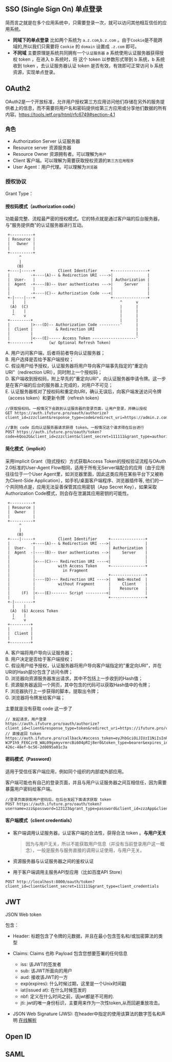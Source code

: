 SSO (Single Sign On) 单点登录
------
简而言之就是在多个应用系统中，只需要登录一次，就可以访问其他相互信任的应用系统。
* **同域下的单点登录**
  比如两个系统为 `a.z.com`,`b.z.com` 。由于`Cookie`是不能跨域的,所以我们只需要将 `Cookie` 的 `domain` 设置成 `.z.com` 即可。
* **不同域**
  主要原理是系统共同拥有一个`认证服务器` a 系统使用认证服务器获得授权 token ，在进入 b 系统时，将 这个 token 以参数形式带到 b 系统，b 系统收到 token ，去认证服务器认证 token 是否有效，有效即可正常访问 b 系统资源，实现单点登录。


## OAuth2
OAuth2是一个开放标准，允许用户授权第三方应用访问他们存储在另外的服务提供者上的信息，而不需要将用户名和密码提供给第三方应用或分享他们数据的所有内容。https://tools.ietf.org/html/rfc6749#section-4.1

### 角色
* Authorization Server 认证服务器
* Resource server 资源服务器
* Resource Owner 资源拥有者。可以理解为`用户`
* Client 客户端。可以理解为需要获取授权资源的`第三方应用程序`
* User Agent：用户代理。可以理解为`浏览器`

### 授权协议
Grant Type：
#### 授权码模式（authorization code）  
功能最完整、流程最严密的授权模式。它的特点就是通过客户端的后台服务器，与"服务提供商"的认证服务器进行互动。


     +----------+
     | Resource |
     |   Owner  |
     |          |
     +----------+
          ^
          |
         (B)
     +----|-----+          Client Identifier      +---------------+
     |         -+----(A)-- & Redirection URI ---->|               |
     |  User-   |                                 | Authorization |
     |  Agent  -+----(B)-- User authenticates --->|     Server    |
     |          |                                 |               |
     |         -+----(C)-- Authorization Code ---<|               |
     +-|----|---+                                 +---------------+
       |    |                                         ^      v
      (A)  (C)                                        |      |
       |    |                                         |      |
       ^    v                                         |      |
     +---------+                                      |      |
     |         |>---(D)-- Authorization Code ---------'      |
     |  Client |          & Redirection URI                  |
     |         |                                             |
     |         |<---(E)----- Access Token -------------------'
     +---------+       (w/ Optional Refresh Token)

A. 用户访问客户端，后者将前者导向认证服务器；  
B. 用户选择是否给予客户端授权；  
C. 假设用户给予授权，认证服务器将用户导向客户端事先指定的"重定向URI"（redirection URI），同时附上一个授权码；  
D. 客户端收到授权码，附上早先的"重定向URI"，向认证服务器申请令牌。这一步是在客户端的后台的服务器上完成的，对用户不可见；  
E. 认证服务器核对了授权码和重定向URI，确认无误后，向客户端发送访问令牌（access token）和更新令牌（refresh token）  


```
//获取授权码。一般情况下会跳到认证服务器的登录页面，让用户登录，并确认授权
GET https://auth.ifuture.pro/oauth/authorize?client_id=zzzclient&response_type=code&redirect_uri=https://admin.z.com/

//拿到 code 后向认证服务器请求获得 token。一般情况这个请求得在后台进行
POST https://auth.ifuture.pro/oauth/token?code=kQoo2G&client_id=zzzclient&client_secret=111111&grant_type=authorization_code&redirect_uri=https://admin.z.com/
```


#### 简化模式（implicit）  
采用Implicit Grant（隐式授权）方式获取Access Token的授权验证流程与OAuth 2.0标准的User-Agent Flow相同，适用于所有无Server端配合的应用（由于应用往往位于一个User Agent里，如浏览器里面，因此这类应用在某些平台下又被称为Client-Side Application），如手机/桌面客户端程序、浏览器插件等, 他们的一个共同特点是，应用无法妥善保管其应用密钥（App Secret Key），如果采取Authorization Code模式，则会存在泄漏其应用密钥的可能性。



     +----------+
     | Resource |
     |  Owner   |
     |          |
     +----------+
          ^
          |
         (B)
     +----|-----+          Client Identifier     +---------------+
     |         -+----(A)-- & Redirection URI --->|               |
     |  User-   |                                | Authorization |
     |  Agent  -|----(B)-- User authenticates -->|     Server    |
     |          |                                |               |
     |          |<---(C)--- Redirection URI ----<|               |
     |          |          with Access Token     +---------------+
     |          |            in Fragment
     |          |                                +---------------+
     |          |----(D)--- Redirection URI ---->|   Web-Hosted  |
     |          |          without Fragment      |     Client    |
     |          |                                |    Resource   |
     |     (F)  |<---(E)------- Script ---------<|               |
     |          |                                +---------------+
     +-|--------+
       |    |
      (A)  (G) Access Token
       |    |
       ^    v
     +---------+
     |         |
     |  Client |
     |         |
     +---------+




A. 客户端将用户导向认证服务器；  
B. 用户决定是否给于客户端授权；  
C. 假设用户给予授权，认证服务器将用户导向客户端指定的"重定向URI"，并在URI的Hash部分包含了访问令牌；  
D. 浏览器向资源服务器发出请求，其中不包括上一步收到的Hash值；  
E. 资源服务器返回一个网页，其中包含的代码可以获取Hash值中的令牌；  
F. 浏览器执行上一步获得的脚本，提取出令牌；  
G. 浏览器将令牌发给客户端；  

主要就是没有获取 code 这一步了

```
// 发起请求，用户登录
https://auth.ifuture.pro/oauth/authorize?client_id=client&response_type=token&redirect_uri=https://ifuture.pro/callback/
// 直接返回 token
https://auth.ifuture.pro/callback/#access_token=eyJhbGciOiJIUzI1NiIsInR5cCI6IkpXVCJ9.eyJzdWIiOnsiaWQiOjEsInVzZXJuYW1lIjoienp6.-WJP1h9_FE6CzrB_WAL09gxmyvrmrcBi604pRIj8er0&token_type=bearer&expires_in=86399&scope=all%20read%20write&jti=547d4c82-426c-48ef-bc56-2d0095a01c3a
```

#### 密码模式（Password）  
适用于受信任客户端应用，例如同个组织的内部或外部应用。

客户端可能也有自己的登录页面，并且与用户认证服务器之间互相信任，因为需要暴露用户密码给客户端。  

```
//登录页面获取用户密码后，在后台发起下面请求获取 token
POST https://auth.ifuture.pro/oauth/token?username=zzz&password=123123&grant_type=password&client_id=zzzApp&client_secret=111111
```

#### 客户端模式（client credentials）  
* 客户端调用认证服务器，认证客户端的合法性，获得合法 token 。**与用户无关**
  > 因为与用户无关，所以不能获取用户信息（并没有当前登录用户这一概念），一般是服务与服务直接的调用认证使用，与用户无关。

* 资源服务器与认证服务器之间的鉴权认证

* 用于客户端调用主服务API型应用（比如百度API Store）

```
POST http://localhost:8000/oauth/token?client_id=client&client_secret=111111&grant_type=client_credentials
```


## JWT
JSON Web token

包含：
* Header: 标题包含了令牌的元数据，并且在最小包含签名和/或加密算法的类型
* Claims: Claims 也称 Payload 包含您想要签署的任何信息
  - iss: 该JWT的签发者
  - sub: 该JWT所面向的用户
  - aud: 接收该JWT的一方
  - exp(expires): 什么时候过期，这里是一个Unix时间戳
  - iat(issued at): 在什么时候签发的
  - nbf: 定义在什么时间之前，该jwt都是不可用的.
  - jti: jwt的唯一身份标识，主要用来作为一次性token,从而回避重放攻击。

* JSON Web Signature (JWS): 在header中指定的使用该算法的数字签名和声明
[在线解析](https://jwt.io/#encoded-jwt)
## Open ID
## SAML
